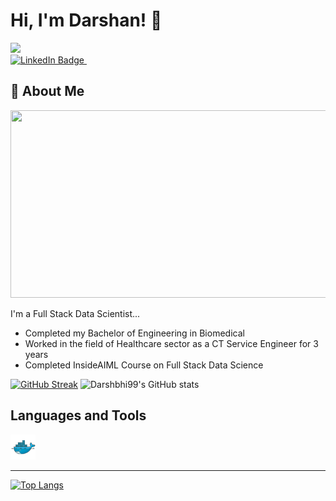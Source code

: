 
# Hi, I'm Darshan! 👋

<div id="header" align="left">
  <img src="https://media.giphy.com/media/M9gbBd9nbDrOTu1Mqx/giphy.gif" width="100"/>
</div>
<div id="badges">
  <a href="www.linkedin.com/in/darshan-bhiwapurkar-048a86124">
    <img src="https://img.shields.io/badge/LinkedIn-blue?style=for-the-badge&logo=linkedin&logoColor=white" alt="LinkedIn Badge"/>
  </a>
  <a href="www.github.com">
    <img src="https://komarev.com/ghpvc/?username=Darshbhi99&style=flat-square&color=blue" alt=""/>
  </a>
 </div>
  
## 🚀 About Me

<div align="center">
  <img src="https://media.giphy.com/media/dWesBcTLavkZuG35MI/giphy.gif" width="600" height="300"/>
</div>

I'm a Full Stack Data Scientist...

- Completed my Bachelor of Engineering in Biomedical 
- Worked in the field of Healthcare sector as a CT Service Engineer for 3 years
- Completed InsideAIML Course on Full Stack Data Science 

[![GitHub Streak](http://github-readme-streak-stats.herokuapp.com?user=Darshbhi99&theme=dark&hide_border=true&border_radius=4&date_format=j%20M%5B%20Y%5D&type=png)](https://git.io/streak-stats)
![Darshbhi99's GitHub stats](https://github-readme-stats.vercel.app/api?username=Darshbhi99&show_icons=true&theme=radical)

## Languages and Tools
<div>
  <img src="https://raw.githubusercontent.com/devicons/devicon/1119b9f84c0290e0f0b38982099a2bd027a48bf1/icons/docker/docker-original.svg" title="Docker" alt="Docker" width="40" height="40"/>&nbsp;
</div>

-----------------------------------------------------------------------------------------------------------------------------------------------------------------------

[![Top Langs](https://github-readme-stats.vercel.app/api/top-langs/?username=Darshbhi99&layout=compact&theme=vision-friendly-dark)](https://github.com/Darshbhi99/github-readme-stats)

